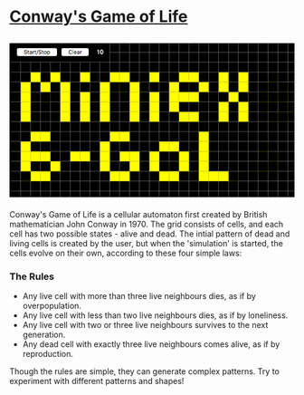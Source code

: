 # [Conway's Game of Life](https://magnusjmj.github.io/APME/miniex6)
![screenshot](https://github.com/MagnusJMJ/APME/blob/master/miniex6/screenshot.png)
---
Conway's Game of Life is a cellular automaton first created by British mathematician John Conway in 1970.
The grid consists of cells, and each cell has two possible states - alive and dead. The intial pattern of
dead and living cells is created by the user, but when the 'simulation' is started, the cells evolve
on their own, according to these four simple laws:

### The Rules
 * Any live cell with more than three live neighbours dies, as if by overpopulation.
 * Any live cell with less than two live neighbours dies, as if by loneliness.
 * Any live cell with two or three live neighbours survives to the next generation.
 * Any dead cell with exactly three live neighbours comes alive, as if by reproduction.
 
Though the rules are simple, they can generate complex patterns. Try to experiment with different patterns and shapes!
